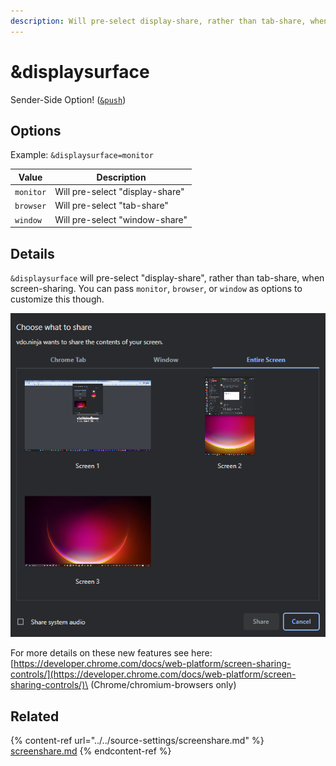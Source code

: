 ```yaml
---
description: Will pre-select display-share, rather than tab-share, when screen-sharing
---
```


# \&displaysurface

Sender-Side Option! ([`&push`](../../source-settings/push.md))

## Options

Example: `&displaysurface=monitor`

| Value     | Description                     |
| --------- | ------------------------------- |
| `monitor` | Will pre-select "display-share" |
| `browser` | Will pre-select "tab-share"     |
| `window`  | Will pre-select "window-share"  |

## Details

`&displaysurface` will pre-select "display-share", rather than tab-share, when screen-sharing. You can pass `monitor`, `browser`, or `window` as options to customize this though.

![](<../../.gitbook/assets/image (1).png>)

For more details on these new features see here:\
[https://developer.chrome.com/docs/web-platform/screen-sharing-controls/](https://developer.chrome.com/docs/web-platform/screen-sharing-controls/)\
(Chrome/chromium-browsers only)

## Related

{% content-ref url="../../source-settings/screenshare.md" %}
[screenshare.md](../../source-settings/screenshare.md)
{% endcontent-ref %}
